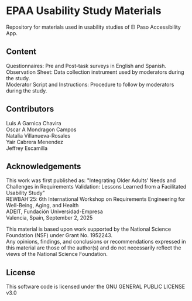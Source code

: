 # EPAA Usability Study Materials
Repository for materials used in usability studies of El Paso Accessibility App.

## Content
Questionnaires: Pre and Post-task surveys in English and Spanish.      
Observation Sheet: Data collection instrument used by moderators during the study.   
Moderator Script and Instructions: Procedure to follow by moderators during the study.   

## Contributors
Luis A Garnica Chavira   
Oscar A Mondragon Campos   
Natalia Villanueva-Rosales   
Yair Cabrera Menendez   
Jeffrey Escamilla   

## Acknowledgements
This work was first published as:
"Integrating Older Adults’ Needs and Challenges in Requirements Validation: Lessons Learned from a Facilitated Usability Study"   
REWBAH'25: 6th International Workshop on Requirements Engineering for Well-Being, Aging, and Health     
ADEIT, Fundación Universidad-Empresa   
Valencia, Spain, September 2, 2025   

This material is based upon work supported by the National Science Foundation (NSF) under Grant No. 1952243.    
Any opinions, findings, and conclusions or recommendations expressed in this material are those of the author(s) and do not necessarily reflect the views of the National Science Foundation.

## License 
This software code is licensed under the GNU GENERAL PUBLIC LICENSE v3.0   
